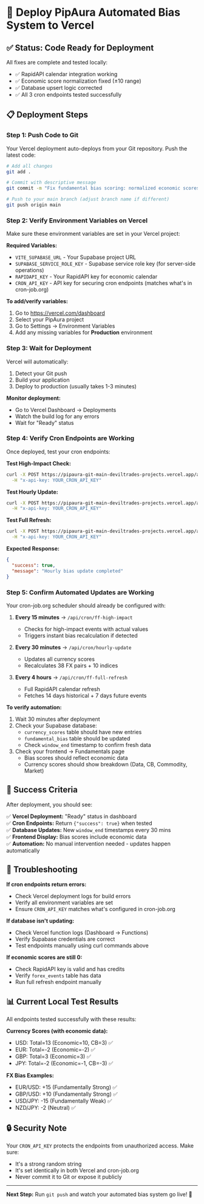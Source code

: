 # 🚀 Deploy PipAura Automated Bias System to Vercel

## ✅ Status: Code Ready for Deployment

All fixes are complete and tested locally:
- ✅ RapidAPI calendar integration working
- ✅ Economic score normalization fixed (±10 range)
- ✅ Database upsert logic corrected
- ✅ All 3 cron endpoints tested successfully

## 📋 Deployment Steps

### Step 1: Push Code to Git

Your Vercel deployment auto-deploys from your Git repository. Push the latest code:

```bash
# Add all changes
git add .

# Commit with descriptive message
git commit -m "Fix fundamental bias scoring: normalized economic scores, corrected upsert logic, RapidAPI integration"

# Push to your main branch (adjust branch name if different)
git push origin main
```

### Step 2: Verify Environment Variables on Vercel

Make sure these environment variables are set in your Vercel project:

**Required Variables:**
- `VITE_SUPABASE_URL` - Your Supabase project URL
- `SUPABASE_SERVICE_ROLE_KEY` - Supabase service role key (for server-side operations)
- `RAPIDAPI_KEY` - Your RapidAPI key for economic calendar
- `CRON_API_KEY` - API key for securing cron endpoints (matches what's in cron-job.org)

**To add/verify variables:**
1. Go to https://vercel.com/dashboard
2. Select your PipAura project
3. Go to Settings → Environment Variables
4. Add any missing variables for **Production** environment

### Step 3: Wait for Deployment

Vercel will automatically:
1. Detect your Git push
2. Build your application
3. Deploy to production (usually takes 1-3 minutes)

**Monitor deployment:**
- Go to Vercel Dashboard → Deployments
- Watch the build log for any errors
- Wait for "Ready" status

### Step 4: Verify Cron Endpoints are Working

Once deployed, test your cron endpoints:

**Test High-Impact Check:**
```bash
curl -X POST https://pipaura-git-main-deviltrades-projects.vercel.app/api/cron/ff-high-impact \
  -H "x-api-key: YOUR_CRON_API_KEY"
```

**Test Hourly Update:**
```bash
curl -X POST https://pipaura-git-main-deviltrades-projects.vercel.app/api/cron/hourly-update \
  -H "x-api-key: YOUR_CRON_API_KEY"
```

**Test Full Refresh:**
```bash
curl -X POST https://pipaura-git-main-deviltrades-projects.vercel.app/api/cron/ff-full-refresh \
  -H "x-api-key: YOUR_CRON_API_KEY"
```

**Expected Response:**
```json
{
  "success": true,
  "message": "Hourly bias update completed"
}
```

### Step 5: Confirm Automated Updates are Working

Your cron-job.org scheduler should already be configured with:

1. **Every 15 minutes** → `/api/cron/ff-high-impact`
   - Checks for high-impact events with actual values
   - Triggers instant bias recalculation if detected

2. **Every 30 minutes** → `/api/cron/hourly-update`
   - Updates all currency scores
   - Recalculates 38 FX pairs + 10 indices

3. **Every 4 hours** → `/api/cron/ff-full-refresh`
   - Full RapidAPI calendar refresh
   - Fetches 14 days historical + 7 days future events

**To verify automation:**
1. Wait 30 minutes after deployment
2. Check your Supabase database:
   - `currency_scores` table should have new entries
   - `fundamental_bias` table should be updated
   - Check `window_end` timestamp to confirm fresh data
3. Check your frontend → Fundamentals page
   - Bias scores should reflect economic data
   - Currency scores should show breakdown (Data, CB, Commodity, Market)

## 🎯 Success Criteria

After deployment, you should see:

✅ **Vercel Deployment:** "Ready" status in dashboard  
✅ **Cron Endpoints:** Return `{"success": true}` when tested  
✅ **Database Updates:** New `window_end` timestamps every 30 mins  
✅ **Frontend Display:** Bias scores include economic data  
✅ **Automation:** No manual intervention needed - updates happen automatically  

## 🐛 Troubleshooting

**If cron endpoints return errors:**
- Check Vercel deployment logs for build errors
- Verify all environment variables are set
- Ensure `CRON_API_KEY` matches what's configured in cron-job.org

**If database isn't updating:**
- Check Vercel function logs (Dashboard → Functions)
- Verify Supabase credentials are correct
- Test endpoints manually using curl commands above

**If economic scores are still 0:**
- Check RapidAPI key is valid and has credits
- Verify `forex_events` table has data
- Run full refresh endpoint manually

## 📊 Current Local Test Results

All endpoints tested successfully with these results:

**Currency Scores (with economic data):**
- USD: Total=13 (Economic=10, CB=3) ✅
- EUR: Total=-2 (Economic=-2) ✅
- GBP: Total=3 (Economic=3) ✅
- JPY: Total=-2 (Economic=-1, CB=-3) ✅

**FX Bias Examples:**
- EUR/USD: +15 (Fundamentally Strong) ✅
- GBP/USD: +10 (Fundamentally Strong) ✅
- USD/JPY: -15 (Fundamentally Weak) ✅
- NZD/JPY: -2 (Neutral) ✅

## 🔒 Security Note

Your `CRON_API_KEY` protects the endpoints from unauthorized access. Make sure:
- It's a strong random string
- It's set identically in both Vercel and cron-job.org
- Never commit it to Git or expose it publicly

---

**Next Step:** Run `git push` and watch your automated bias system go live! 🚀
